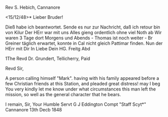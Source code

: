 Rev S. Hebich, Cannanore

 <15/12/48>*
Lieber Bruder!

Dieß habe ich beantwortet. Sende es nur zur Nachricht, daß ich retour bin von Kilur Der HErr war mit uns Alles gieng ordentlich ohne viel Noth ab Wir waren 3 Tage dort Morgens und Abends - Thomas ist noch weiter - 
Br Greiner täglich erwartet, konnte in Cal nicht gleich Pattimar finden. Nun der HErr mit Dir
 In Liebe
 Dein HG.
Freitg Abd



1The Revd Dr. Grundert, Tellicherry, Paid

Revd Sir,

A person calling himself "Mark". having with his family appeared before a few Christian friends at this Station, and pleaded great distress! may I beg You very kindly let me know under what circumstances this man left the mission, so well as the general character that he bears.

 I remain, Sir,
 Your Humble Servt
 G J Eddington
 Compt "Staff Scyt*"
Cannanore
13th Decb 1848

